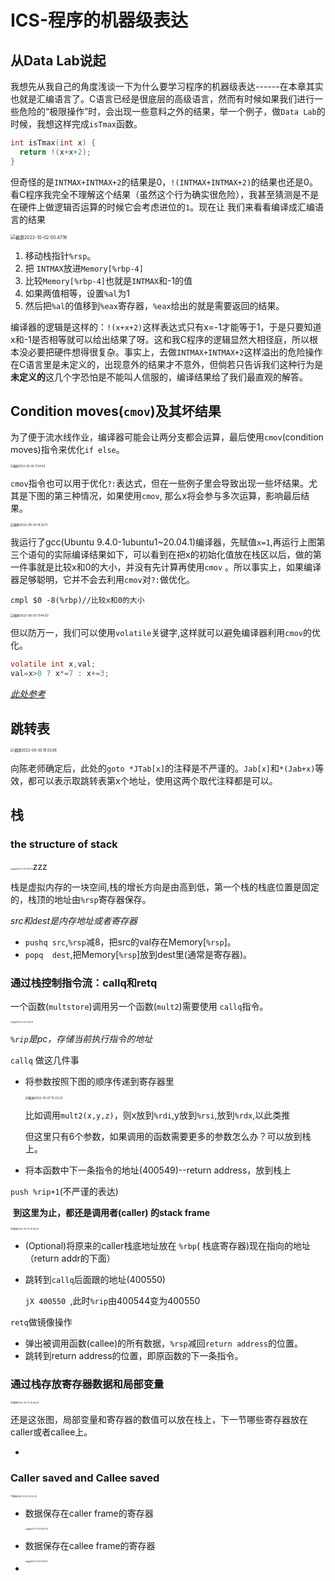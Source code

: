# ICS-程序的机器级表达

## 从Data Lab说起

我想先从我自己的角度浅谈一下为什么要学习程序的机器级表达------在本章其实也就是汇编语言了。C语言已经是很底层的高级语言，然而有时候如果我们进行一些危险的“极限操作”时，会出现一些意料之外的结果，举一个例子，做`Data Lab`的时候，我想这样完成`isTmax`函数。

```c
int isTmax(int x) {
  return !(x+x+2);
}
```

但奇怪的是`INTMAX+INTMAX+2`的结果是0，`!(INTMAX+INTMAX+2)`的结果也还是0。看C程序我完全不理解这个结果（虽然这个行为确实很危险），我甚至猜测是不是在硬件上做逻辑否运算的时候它会考虑进位的`1`。现在让	我们来看看编译成汇编语言的结果

<img src="http://cdn.zhengyanchen.cn/img202210020047745.png" alt="截屏2022-10-02 00.47.16" style="zoom:50%;" />

1. 移动栈指针`%rsp`。
2. 把 `INTMAX`放进`Memory[%rbp-4]`
3. 比较`Memory[%rbp-4]`也就是`INTMAX`和-1的值
4. 如果两值相等，设置`%al`为1
5. 然后把`%al`的值移到`%eax`寄存器，`%eax`给出的就是需要返回的结果。

编译器的逻辑是这样的：`!(x+x+2)`这样表达式只有x=-1才能等于1，于是只要知道x和-1是否相等就可以给出结果了呀。这和我C程序的逻辑显然大相径庭，所以根本没必要把硬件想得很复杂。事实上，去做`INTMAX+INTMAX+2`这样溢出的危险操作在C语言里是未定义的，出现意外的结果才不意外，但倘若只告诉我们这种行为是**未定义的**这几个字恐怕是不能叫人信服的，编译结果给了我们最直观的解答。



## Condition moves(`cmov`)及其坏结果

 为了便于流水线作业，编译器可能会让两分支都会运算，最后使用`cmov`(condition moves)指令来优化`if else`。

<img src="http://cdn.zhengyanchen.cn/img202209301734075.png" alt="截屏2022-09-30 17.34.45" style="zoom:30%;" />

`cmov`指令也可以用于优化`?:`表达式，但在一些例子里会导致出现一些坏结果。尤其是下图的第三种情况，如果使用`cmov`, 那么x将会参与多次运算，影响最后结果。

<img src="http://cdn.zhengyanchen.cn/img202209301620499.png" alt="截屏2022-09-30 16.20.11" style="zoom: 33%;" />

我运行了gcc(Ubuntu 9.4.0-1ubuntu1~20.04.1)编译器，先赋值`x=1`,再运行上图第三个语句的实际编译结果如下，可以看到在把x的初始化值放在栈区以后，做的第一件事就是比较x和0的大小，并没有先计算再使用`cmov` 。所以事实上，如果编译器足够聪明，它并不会去利用`cmov`对`?:`做优化。

```assembly
cmpl $0 -8(%rbp)//比较x和0的大小
```

<img src="http://cdn.zhengyanchen.cn/img202209301744162.png" alt="截屏2022-09-30 17.44.02" style="zoom:33%;" />

但以防万一，我们可以使用`volatile`关键字,这样就可以避免编译器利用`cmov`的优化。

```c
volatile int x,val;
val=x>0 ? x*=7 : x+=3;
```

*[此处参考](https://stackoverflow.com/questions/50455515/is-the-conditional-move-optimization-against-the-c-standard)*

## 跳转表

<img src="http://cdn.zhengyanchen.cn/img202209301655110.png" alt="截屏2022-09-30 16.55.06" style="zoom:40%;" />

向陈老师确定后，此处的`goto *JTab[x]`的注释是不严谨的。`Jab[x]`和`*(Jab+x)`等效，都可以表示取跳转表第x个地址，使用这两个取代注释都是可以。



## 栈

### the structure of stack

<img src="http://cdn.zhengyanchen.cn/img202210071416650.png" alt="截屏2022-10-07 14.16.28" style="zoom:20%;" />zzz

栈是虚拟内存的一块空间,栈的增长方向是由高到低，第一个栈的栈底位置是固定的，栈顶的地址由`%rsp`寄存器保存。

*src和dest是内存地址或者寄存器*

*  `pushq src`,`%rsp`减8，把src的val存在Memory[`%rsp`]。
*  `popq  dest`,把Memory[`%rsp`]放到dest里(通常是寄存器)。

### 通过栈控制指令流：callq和retq

 一个函数(`multstore`)调用另一个函数(`mult2`)需要使用  `callq`指令。

<img src="http://cdn.zhengyanchen.cn/img202210071449477.png" alt="截屏2022-10-07 14.49.41" style="zoom:20%;" />

*`%rip`是pc，存储当前执行指令的地址*

`callq` 做这几件事

* 将参数按照下图的顺序传递到寄存器里

  <img src="http://cdn.zhengyanchen.cn/img202210071523516.png" alt="截屏2022-10-07 15.23.22" style="zoom:33%;" />

  比如调用`mult2(x,y,z)`，则x放到`%rdi`,y放到`%rsi`,放到`%rdx`,以此类推

  但这里只有6个参数，如果调用的函数需要更多的参数怎么办？可以放到栈上。

*  将本函数中下一条指令的地址(400549)--return address，放到栈上

  `push %rip+1`(不严谨的表达)

​	**到这里为止，都还是调用者(caller) 的stack frame**

<img src="http://cdn.zhengyanchen.cn/img202210071540327.png" alt="截屏2022-10-07 15.40.25" style="zoom:25%;" />

* (Optional)将原来的caller栈底地址放在 `%rbp`( 栈底寄存器)现在指向的地址（return addr的下面）

* 跳转到`callq`后面跟的地址(400550)

  `jX 400550 `,此时`%rip`由400544变为400550

  

`retq`做镜像操作

* 弹出被调用函数(callee)的所有数据，`%rsp`减回`return address`的位置。
* 跳转到return address的位置，即原函数的下一条指令。

###  通过栈存放寄存器数据和局部变量



<img src="http://cdn.zhengyanchen.cn/img202210071540327.png" alt="截屏2022-10-07 15.40.25" style="zoom:25%;" />

还是这张图，局部变量和寄存器的数值可以放在栈上，下一节哪些寄存器放在caller或者callee上。

* 









### Caller saved and Callee saved

<img src="http://cdn.zhengyanchen.cn/img202210071602093.png" alt="截屏2022-10-07 16.02.43" style="zoom:23%;" />

* 数据保存在caller frame的寄存器

  <img src="http://cdn.zhengyanchen.cn/img202210071605818.png" alt="截屏2022-10-07 16.05.30" style="zoom:20%;" />

* 数据保存在callee frame的寄存器

  <img src="http://cdn.zhengyanchen.cn/img202210071609611.png" alt="截屏2022-10-07 16.09.18" style="zoom:20%;" />

  

* 

  

  

  

